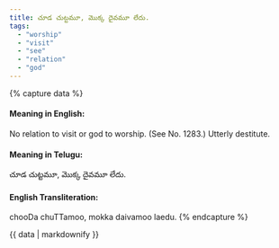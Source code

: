 ```yaml
---
title: చూడ చుట్టమూ, మొక్క దైవమూ లేదు.
tags:
  - "worship"
  - "visit"
  - "see"
  - "relation"
  - "god"
---
```


{% capture data %}
#### Meaning in English:
No relation to visit or god to worship.
(See No. 1283.)
Utterly destitute.

#### Meaning in Telugu:
చూడ చుట్టమూ, మొక్క దైవమూ లేదు.

#### English Transliteration:
chooDa chuTTamoo, mokka daivamoo laedu.
{% endcapture %}

<div class="notice">{{ data | markdownify }}</div>

